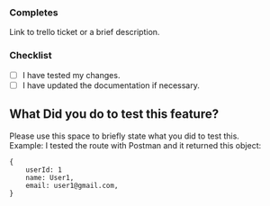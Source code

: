 ### Completes

Link to trello ticket or a brief description.

### Checklist

- [ ] I have tested my changes.
- [ ] I have updated the documentation if necessary.

## What Did you do to test this feature?

Please use this space to briefly state what you did to test this.  
Example: I tested the route with Postman and it returned this object:
```
{
    userId: 1
    name: User1,
    email: user1@gmail.com,
}
```
